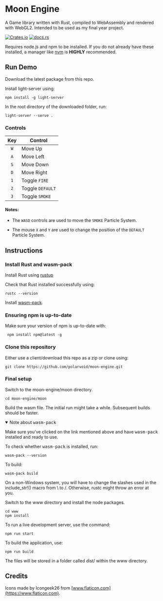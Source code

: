 # Moon Engine
A Game library written with Rust, compiled to WebAssembly and rendered with WebGL2. Intended to be used as my final year project.

[![Crates.io](https://img.shields.io/crates/v/moon-engine)](https://crates.io/crates/moon-engine)
[![docs.rs](https://img.shields.io/docsrs/moon-engine)](https://docs.rs/moon-engine/latest/moon_engine/)

Requires node.js and npm to be installed. 
If you do not already have these installed, a manager like [nvm](https://github.com/nvm-sh/nvm/blob/master/README.md) is **HIGHLY** recommended.

## Run Demo

Download the latest package from this repo.

Install light-server using: 

```
npm install -g light-server
```

In the root directory of the downloaded folder, run:

```
light-server --serve .
```

### Controls

|Key|Control|
|:--:|--|
|`W`|Move Up|
|`A`|Move Left|
|`S`|Move Down|
|`D`|Move Right|
|`1`|Toggle `FIRE`|
|`2`|Toggle `DEFAULT`|
|`3`|Toggle `SMOKE`|

#### Notes:

- The `WASD` controls are used to move the `SMOKE` Particle System.

- The mouse `X` and `Y` are used to change the position of the `DEFAULT` Particle System.

## Instructions
### Install Rust and wasm-pack
Install Rust using [rustup](https://www.rust-lang.org/tools/install)

Check that Rust installed successfully using: 

```
rustc --version
```

Install [wasm-pack](https://rustwasm.github.io/wasm-pack/installer/).

### Ensuring npm is up-to-date
Make sure your version of npm is up-to-date with:

```
 npm install npm@latest -g
```

### Clone this repository
Either use a client/download this repo as a zip or clone using:

```
git clone https://github.com/polarvoid/moon-engine.git
```

### Final setup
Switch to the moon-engine/moon directory.

```
cd moon-engine/moon
```

Build the wasm file. The initial run might take a while. Subsequent builds should be faster.

<details open>
<summary>Note about <kbd>wasm-pack</kbd></summary>
<p>
Make sure you've clicked on the link mentioned above and have <kbd>wasm-pack</kbd> installed and ready to use.

To check whether <kbd>wasm-pack</kbd> is installed, run:

```
wasm-pack --version
```
</p>
</details>

To build:

```
wasm-pack build
```

On a non-Windows system, you will have to change the slashes used in the include_str!() macro from \\ to /. Otherwise, rustc might throw an error at you.

Switch to the www directory and install the node packages.

```
cd www
npm install
```

To run a live development server, use the command:

```
npm run start
```

To build the application, use:

```
npm run build
``` 
The files will be stored in a folder called dist/ within the www directory.


## Credits

Icons made by Icongeek26 from [www.flaticon.com](https://www.flaticon.com).
